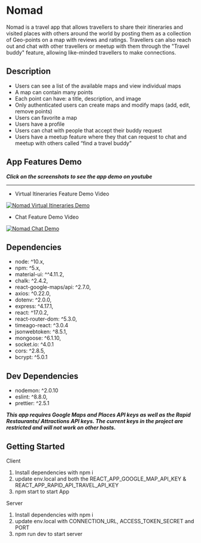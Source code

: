 # Nomad

Nomad is a travel app that allows travellers to share their itineraries and visited places with others around the world by posting them as a collection of Geo-points on a map with reviews and ratings. Travellers can also reach out and chat with other travellers or meetup with them through the "Travel buddy" feature, allowing like-minded travellers to make connections.

## Description

- Users can see a list of the available maps and view individual maps
- A map can contain many points
- Each point can have: a title, description, and image
- Only authenticated users can create maps and modify maps (add, edit, remove points)
- Users can favorite a map
- Users have a profile
- Users can chat with people that accept their buddy request
- Users have a meetup feature where they that can request to chat and meetup with others called “find a travel buddy”

## App Features Demo

**_Click on the screenshots to see the app demo on youtube_**

---

- Virtual Itineraries Feature Demo Video

[![Nomad Virtual Itineraries Demo](http://img.youtube.com/vi/T5WFGQWtRPo/0.jpg)](https://www.youtube.com/watch?v=T5WFGQWtRPo&ab_channel=NoordeepP. "Nomad Virtual Itineraries Demo")

- Chat Feature Demo Video

[![Nomad Chat Demo](http://img.youtube.com/vi/ks9lEPx_sRM/0.jpg)](https://www.youtube.com/watch?v=ks9lEPx_sRM&ab_channel=NoordeepP. "Nomad Chat Demo")

## Dependencies

- node: ^10.x,
- npm: ^5.x,
- material-ui: ^^4.11.2,
- chalk: ^2.4.2,
- react-google-maps/api: ^2.7.0,
- axios: ^0.22.0,
- dotenv: ^2.0.0,
- express: ^4.17.1,
- react: ^17.0.2,
- react-router-dom: ^5.3.0,
- timeago-react: ^3.0.4
- jsonwebtoken: ^8.5.1,
- mongoose: ^6.1.10,
- socket.io: ^4.0.1
- cors: ^2.8.5,
- bcrypt: ^5.0.1

## Dev Dependencies

- nodemon: ^2.0.10
- eslint: ^8.8.0,
- prettier: ^2.5.1

**_This app requires Google Maps and Places API keys as well as the Rapid Restaurants/ Attractions API keys. The current keys in the project are restricted and will not work on other hosts._**

## Getting Started

Client

1. Install dependencies with npm i
2. update env.local and both the REACT_APP_GOOGLE_MAP_API_KEY & REACT_APP_RAPID_API_TRAVEL_API_KEY
3. npm start to start App

Server

1. Install dependencies with npm i
2. update env.local with CONNECTION_URL, ACCESS_TOKEN_SECRET and PORT
3. npm run dev to start server
